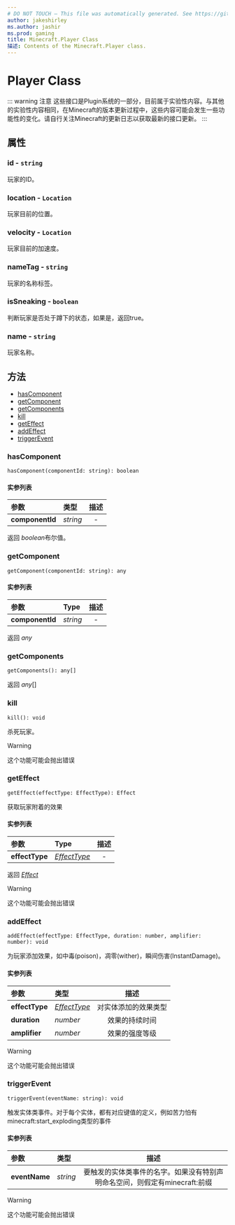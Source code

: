 ```yaml
---
# DO NOT TOUCH — This file was automatically generated. See https://github.com/Mojang/MinecraftScriptingApiDocsGenerator to modify 描述s, examples, etc.
author: jakeshirley
ms.author: jashir
ms.prod: gaming
title: Minecraft.Player Class
描述: Contents of the Minecraft.Player class.
---
```

# Player Class
::: warning 注意
这些接口是Plugin系统的一部分，目前属于实验性内容。与其他的实验性内容相同，在Minecraft的版本更新过程中，这些内容可能会发生一些功能性的变化。请自行关注Minecraft的更新日志以获取最新的接口更新。
:::

## 属性
### **id** - `string`
玩家的ID。


### **location** - `Location`
玩家目前的位置。


### **velocity** - `Location`
玩家目前的加速度。


### **nameTag** - `string`
玩家的名称标签。


### **isSneaking** - `boolean`
判断玩家是否处于蹲下的状态，如果是，返回true。


### **name** - `string`
玩家名称。



## 方法
- [hasComponent](#hascomponent)
- [getComponent](#getcomponent)
- [getComponents](#getcomponents)
- [kill](#kill)
- [getEffect](#geteffect)
- [addEffect](#addeffect)
- [triggerEvent](#triggerevent)
  
### **hasComponent**
`
hasComponent(componentId: string): boolean
`

#### 实参列表
| 参数 | 类型 | 描述 |
| :--- | :--- | :---: |
| **componentId** | *string* | - |

返回 *boolean*布尔值。


### **getComponent**
`
getComponent(componentId: string): any
`

#### 实参列表
| 参数 | Type | 描述 |
| :--- | :--- | :---: |
| **componentId** | *string* | - |

返回 *any*


### **getComponents**
`
getComponents(): any[]
`

返回 *any*[]


### **kill**
`
kill(): void
`

杀死玩家。


> [!WARNING]
> 这个功能可能会抛出错误

### **getEffect**
`
getEffect(effectType: EffectType): Effect
`

获取玩家附着的效果

#### 实参列表
| 参数 | Type | 描述 |
| :--- | :--- | :---: |
| **effectType** | [*EffectType*](EffectType.md) | - |

返回 [*Effect*](Effect.md)

> [!WARNING]
> 这个功能可能会抛出错误

### **addEffect**
`
addEffect(effectType: EffectType, duration: number, amplifier: number): void
`

为玩家添加效果，如中毒(poison)，凋零(wither)，瞬间伤害(InstantDamage)。
#### 实参列表
| 参数 | 类型 | 描述 |
| :--- | :--- | :---: |
| **effectType** | [*EffectType*](EffectType.md) | 对实体添加的效果类型|
| **duration** | *number* | 效果的持续时间 |
| **amplifier** | *number* | 效果的强度等级 |


> [!WARNING]
> 这个功能可能会抛出错误

### **triggerEvent**
`
triggerEvent(eventName: string): void
`

触发实体类事件。对于每个实体，都有对应键值的定义，例如苦力怕有minecraft:start_exploding类型的事件
#### 实参列表
| 参数 | 类型 | 描述 |
| :--- | :--- | :---: |
| **eventName** | *string* | 要触发的实体类事件的名字。如果没有特别声明命名空间，则假定有minecraft:前缀 |


> [!WARNING]
> 这个功能可能会抛出错误

